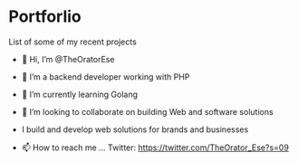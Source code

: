 # Portforlio
List of some of my recent projects
- 👋 Hi, I’m @TheOratorEse
- 👀 I’m a backend developer working with PHP
- 🌱 I’m currently learning Golang 
- 💞️ I’m looking to collaborate on building Web and software solutions
- I build and develop web solutions for brands and businesses

- 📫 How to reach me ...
Twitter: https://twitter.com/TheOrator_Ese?s=09

<!---
TheOratorEse/TheOratorEse is a ✨ special ✨ repository because its `README.md` (this file) appears on your GitHub profile.
You can click the Preview link to take a look at your changes.
--->

